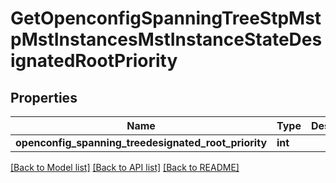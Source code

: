 # GetOpenconfigSpanningTreeStpMstpMstInstancesMstInstanceStateDesignatedRootPriority

## Properties
Name | Type | Description | Notes
------------ | ------------- | ------------- | -------------
**openconfig_spanning_treedesignated_root_priority** | **int** |  | [optional] 

[[Back to Model list]](../README.md#documentation-for-models) [[Back to API list]](../README.md#documentation-for-api-endpoints) [[Back to README]](../README.md)


